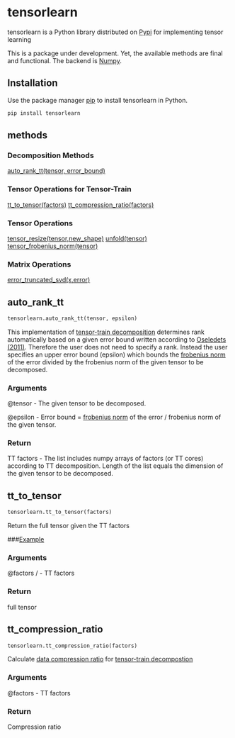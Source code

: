 
# tensorlearn

tensorlearn is a Python library distributed on [Pypi](https://pypi.org) for implementing 
tensor learning 

This is a package under development. Yet, the available methods are final and functional. The backend is [Numpy](https://numpy.org).

    
## Installation

Use the package manager [pip](https://pip.pypa.io/en/stable/) to install tensorlearn in Python.

```python
pip install tensorlearn
```

## methods
### Decomposition Methods
[auto_rank_tt(tensor, error_bound)](#autoranktt-id)

### Tensor Operations for Tensor-Train 
[tt_to_tensor(factors)](#tttotensor-id)
[tt_compression_ratio(factors)](#ttcr-id)

### Tensor Operations
[tensor_resize(tensor,new_shape)](#tensorresize-id)
[unfold(tensor)](#unfold-id)
[tensor_frobenius_norm(tensor)](#tfronorm-id)

### Matrix Operations
[error_truncated_svd(x,error)](#etsvd-id)



## <a name="autoranktt-id"></a>auto_rank_tt

```python
tensorlearn.auto_rank_tt(tensor, epsilon)
```

This implementation of [tensor-train decomposition](https://github.com/rmsolgi/TensorLearn/tree/main/Tensor-Train%20Decomposition) determines rank automatically based on a given error bound written according to [Oseledets (2011)](https://epubs.siam.org/doi/10.1137/090752286). Therefore the user does not need to specify a rank. Instead the user specifies an upper error bound (epsilon) which bounds the [frobenius norm](https://mathworld.wolfram.com/FrobeniusNorm.html) of the error divided by the frobenius norm of the given tensor to be decomposed.

### Arguments 
@tensor <numpy array> - The given tensor to be decomposed.

@epsilon <float> - Error bound = [frobenius norm](https://mathworld.wolfram.com/FrobeniusNorm.html) of the error / frobenius norm of the given tensor.

### Return
TT factors <list> - The list includes numpy arrays of factors (or TT cores) according to TT decomposition. Length of the list equals the dimension of the given tensor to be decomposed.

## <a name="tttotensor-id"></a>tt_to_tensor

```python
tensorlearn.tt_to_tensor(factors)
```

Return the full tensor given the TT factors

###[Example](https://github.com/rmsolgi/TensorLearn/blob/main/Tensor-Train%20Decomposition/example_tt.py)

### Arguments
@factors /<list of numpy arrays/> - TT factors

### Return
full tensor <numpy array>

## <a name="ttcr-id"></a>tt_compression_ratio

```python
tensorlearn.tt_compression_ratio(factors)
```
Calculate [data compression ratio](https://en.wikipedia.org/wiki/Data_compression_ratio) for [tensor-train decompostion](https://github.com/rmsolgi/TensorLearn/tree/main/Tensor-Train%20Decomposition)
### Arguments
@factors <list of numpy arrays> - TT factors

### Return
Compression ratio <float>









